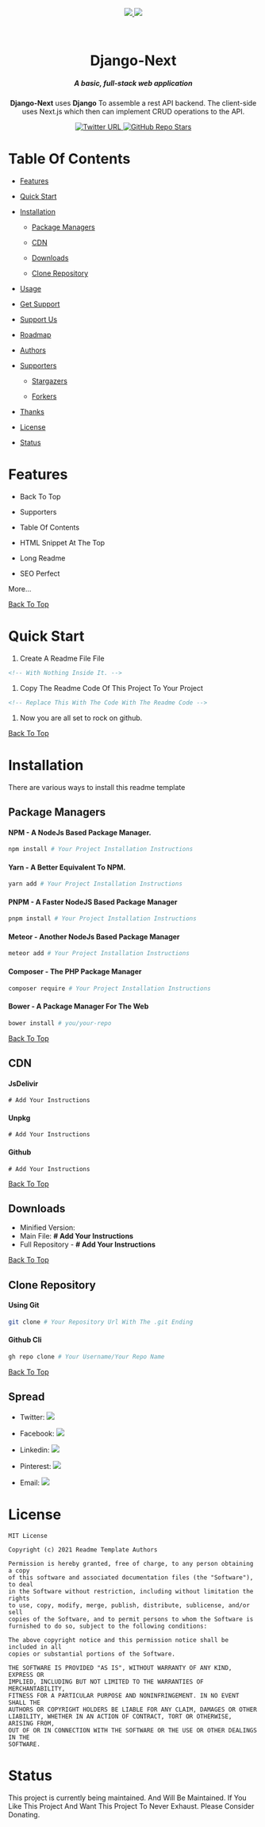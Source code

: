 <div align="center" id="top">
  <p>
    <a href="https://github.com/krishdevdb/readme-template/commits/master">
      <img src="https://img.shields.io/github/last-commit/krishdevdb/readme-template?style=flat-square">
    </a>
    <a href="#status"><img src="https://img.shields.io/badge/Maintained-yes-green.svg?style=flat-square"></a>
  </p>
  </br>
  <h1>Django-Next</h1>
  <h5>A basic, full-stack web application</h5>
  <p><b>Django-Next</b> uses <b>Django</b> To assemble a rest API backend. The client-side uses Next.js which then can implement CRUD operations to the API.</p>
  <a href="https://twitter.com/Brendan_webdev">
    <img alt="Twitter URL" src="https://img.shields.io/twitter/url?color=%23ffffff00&amp;logo=twitter&amp;style=for-the-badge&amp;url=https%3A%2F%2Fgithub.com%2Fkrishdevdb%2Freadme-template">
  </a>
  <a href="https://github.com/krishdevdb/readme-template/stargazers"><img alt="GitHub Repo Stars" src="https://img.shields.io/github/stars/krishdevdb/readme-template?logo=Github&amp;style=for-the-badge"></a>
</div>

# Table Of Contents

* [Features](#features)

* [Quick Start](#quick-start)

* [Installation](#installation)

  * [Package Managers](#package-managers)

  * [CDN](#cdn)

  * [Downloads](#downloads)

  * [Clone Repository](#clone-repository)

* [Usage](#usage)

* [Get Support](#get-support)

* [Support Us](#support-us)

* [Roadmap](#roadmap)

* [Authors](#authors)

* [Supporters](#supporters)

  * [Stargazers](#stargazers)

  * [Forkers](#stargazers)

* [Thanks](#thanks)

* [License](#license)

* [Status](#status)

# Features

* Back To Top

* Supporters

* Table Of Contents

* HTML Snippet At The Top

* Long Readme

* SEO Perfect

 More...

[Back To Top][top]

# Quick Start

1. Create A Readme File File

```markdown
<!-- With Nothing Inside It. -->
```

1. Copy The Readme Code Of This Project To Your Project

```markdown
<!-- Replace This With The Code With The Readme Code -->
```

1. Now you are all set to rock on github.

[Back To Top][top]

# Installation

There are various ways to install this readme template

<!-- Delete The Package Managers/CDNs Not Applicable To You --> 
<!-- Replace These Installation Instructions With Your Instructions -->

## Package Managers

#### **NPM** - A NodeJs Based Package Manager.

```bash
npm install # Your Project Installation Instructions
```

#### Yarn - A Better Equivalent To NPM.

```bash
yarn add # Your Project Installation Instructions
```

#### PNPM - A Faster NodeJS Based Package Manager

```bash
pnpm install # Your Project Installation Instructions
```

#### Meteor - Another NodeJs Based Package Manager

```bash
meteor add # Your Project Installation Instructions
```

#### Composer - The PHP Package Manager

```bash
composer require # Your Project Installation Instructions
```

#### Bower - A Package Manager For The Web

```bash
bower install # you/your-repo
```

[Back To Top][top]

## CDN

#### JsDelivir

```
# Add Your Instructions
```

#### Unpkg

```
# Add Your Instructions
```

#### Github

```
# Add Your Instructions
```

[Back To Top][top]

## Downloads

* Minified Version: <!-- Remove If Not Applicable -->
* Main File: **# Add Your Instructions**
* Full Repository - **# Add Your Instructions**

[Back To Top][top]

## Clone Repository

####   Using Git

```bash
git clone # Your Repository Url With The .git Ending
```

#### Github Cli

```bash
gh repo clone # Your Username/Your Repo Name
```

[Back To Top][top]

## Spread

* Twitter: [![](https://img.shields.io/badge/Share-Twitter-%231DA1F2?style=flat-square)](https://twitter.com/intent/tweet?url=https://github.com/krishdevdb/readme-template\&text=This%20Readme%20Template%20Helped%20Me%20A%20Lot%20In%20My%20Opensource%20Project.%20Make%20Sure%20To%20Check%20It%20Out)

* Facebook: [![](https://img.shields.io/badge/Share-Facebook-%233b5998?style=flat-square)](https://www.facebook.com/sharer/sharer.php?u=https://github.com/krishdevdb/readme-template)

* Linkedin: [![](https://img.shields.io/badge/Share-Linkedin-%230e76a8?style=flat-square)](https://www.linkedin.com/shareArticle?mini=true\&url=https://github.com/krishdevdb/readme-template)

* Pinterest: [![](https://img.shields.io/badge/Share-Pinterest-%23c8232c?style=flat-square)](https://pinterest.com/pin/create/button/?url=https://github.com/krishdevdb/readme-template\&media=\&description=This%20Readme%20Template%20Helped%20Me%20A%20Lot%20In%20My%20Opensource%20Project.%20Make%20Sure%20To%20Check%20It%20Out)

* Email: [![](https://img.shields.io/badge/Share-Email-green?style=flat-square)](mailto:info@example.com?\&subject=\&cc=\&bcc=\&body=https://github.com/krishdevdb/readme-template%0AThis%20Readme%20Template%20Helped%20Me%20A%20Lot%20In%20My%20Opensource%20Project.%20Make%20Sure%20To%20Check%20It%20Out)

# License
```
MIT License

Copyright (c) 2021 Readme Template Authors

Permission is hereby granted, free of charge, to any person obtaining a copy
of this software and associated documentation files (the "Software"), to deal
in the Software without restriction, including without limitation the rights
to use, copy, modify, merge, publish, distribute, sublicense, and/or sell
copies of the Software, and to permit persons to whom the Software is
furnished to do so, subject to the following conditions:

The above copyright notice and this permission notice shall be included in all
copies or substantial portions of the Software.

THE SOFTWARE IS PROVIDED "AS IS", WITHOUT WARRANTY OF ANY KIND, EXPRESS OR
IMPLIED, INCLUDING BUT NOT LIMITED TO THE WARRANTIES OF MERCHANTABILITY,
FITNESS FOR A PARTICULAR PURPOSE AND NONINFRINGEMENT. IN NO EVENT SHALL THE
AUTHORS OR COPYRIGHT HOLDERS BE LIABLE FOR ANY CLAIM, DAMAGES OR OTHER
LIABILITY, WHETHER IN AN ACTION OF CONTRACT, TORT OR OTHERWISE, ARISING FROM,
OUT OF OR IN CONNECTION WITH THE SOFTWARE OR THE USE OR OTHER DEALINGS IN THE
SOFTWARE.
```

# Status

This project is currently being maintained. And Will Be Maintained. If You Like This Project And Want This Project To Never Exhaust. Please Consider Donating.



[top]: #top
[ issues ]: https://github.com/krishdevdb/readme-template/issues
[ pull-requests ]: https://github.com/krishdevdb/readme-template/pulls
[ chat ]: https://github.com/krishdevdb/readme-template/discussions
[ wiki ]: https://github.com/krishdevdb/readme-template/wiki